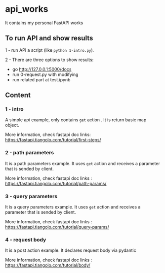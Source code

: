 # api_works

It contains  my personal FastAPI works

## To run API and show results

1 -  run API a script (like `python 1-intro.py`).

2 - There are three options to show results:

- go <http://127.0.0.1:5000/docs>
- run 0-request.py with modifying
- run related part at test.ipynb

## Content

### 1 - intro

A simple api example, only contains `get` action . It is return basic map object.

More information, check fastapi doc links: <https://fastapi.tiangolo.com/tutorial/first-steps/>

### 2 - path parameters

It is a path parameters example. It uses `get` action and receives a parameter that  is sended by client.

More information, check fastapi doc links : <https://fastapi.tiangolo.com/tutorial/path-params/>

### 3 - query parameters

It is a query parameters example. It uses `get` action and receives a parameter that  is sended by client.

More information, check fastapi doc links : <https://fastapi.tiangolo.com/tutorial/query-params/>

### 4 - request body

It is a post action example. It declares request body via pydantic

More information, check fastapi doc links : <https://fastapi.tiangolo.com/tutorial/body/>